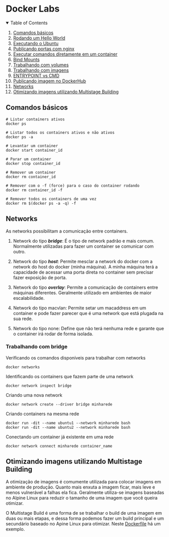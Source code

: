 # Docker Labs

<details open="open">
  <summary>Table of Contents</summary>
  <ol>
    <li><a href="#comandos-básicos">Comandos básicos</a></li>
    <li><a href="./hello-world/index.md">Rodando um Hello World</a></li>
    <li><a href="./ubuntu/index.md">Executando o Ubuntu</a></li>
    <li><a href="./publishing-doors/index.md">Publicando portas com nginx</a></li>
    <li><a href="./commands-outside/index.md">Executar comandos diretamente em um container</a></li>
    <li><a href="./bind-mounts/index.md">Bind Mounts</a></li>
    <li><a href="./volumes/index.md">Trabalhando com volumes</a></li>
    <li><a href="./imagens/index.md">Trabalhando com imagens</a></li>
    <li><a href="./entrypoint-vs-cmd/index.md">ENTRYPOINT vs CMD</a></li>
    <li><a href="./publishing-dockerhub/index.md">Publicando imagem no DockerHub</a></li>
    <li><a href="#networks">Networks</a></li>
    <li><a href="#otimizando-imagens-utilizando-multistage-building">Otimizando imagens utilizando Multistage Building</a></li>
  </ol>
</details>

## Comandos básicos

```docker
# Listar containers ativos
docker ps

# Listar todos os containers ativos e não ativos
docker ps -a

# Levantar um container
docker start container_id

# Parar um container
docker stop container_id

# Remover um container
docker rm container_id

# Remover com o -f (force) para o caso do container rodando
docker rm container_id -f

# Remover todos os containers de uma vez
docker rm $(docker ps -a -q) -f
```

## Networks

As networks possibilitam a comunicação entre containers.

1. Network do tipo **_bridge_**: É o tipo de network padrão e mais comum. Normalmente utilizadas para fazer um container se comunicar com outro.

2. Network do tipo **_host_**: Permite mesclar a network do docker com a network do host do docker (minha máquina). A minha máquina terá a capacidade de acessar uma porta direta no container sem precisar fazer exposição de porta.

3. Network do tipo **_overlay_**: Permite a comunicação de containers entre máquinas diferentes. Geralmente utilizado em ambientes de maior escalabilidade.

4. Network do tipo macvlan: Permite setar um macaddress em um container e pode fazer parecer que é uma network que está plugada na sua rede.

5. Network do tipo none: Define que não terá nenhuma rede e garante que o container irá rodar de forma isolada.

### Trabalhando com bridge

Verificando os comandos disponíveis para trabalhar com networks

```docker
docker networks
```

Identificando os containers que fazem parte de uma network

```docker
docker network inspect bridge
```

Criando uma nova network

```docker
docker network create --driver bridge minharede
```

Criando containers na mesma rede

```docker
docker run -dit --name ubuntu1 --network minharede bash
docker run -dit --name ubuntu2 --network minharede bash
```

Conectando um container já existente em uma rede

```docker
docker network connect minharede container_name
```

## Otimizando imagens utilizando Multistage Building

A otimização de imagens é comumente utilizada para colocar imagens em ambiente de produção. Quanto mais enxuta a imagem ficar, mais leve e menos vulnerável a falhas ela fica. Geralmente utiliza-se imagens baseadas no Alpine Linux para reduzir o tamanho de uma imagem que você queira otimizar.

O Multistage Build é uma forma de se trabalhar o build de uma imagem em duas ou mais etapas, e dessa forma podemos fazer um build principal e um secundário baseado no Apine Linux para otimizar. Neste <a href="laravel/Dockerfile.prod">Dockerfile</a> há um exemplo.
